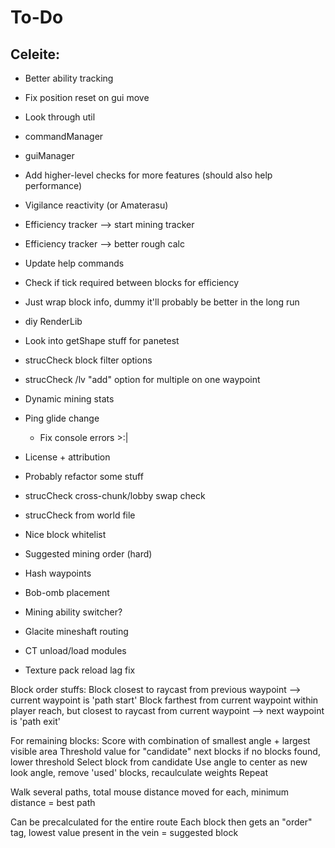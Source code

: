 # To-Do

## Celeite:
- Better ability tracking
- Fix position reset on gui move
- Look through util
- commandManager
- guiManager
- Add higher-level checks for more features (should also help performance)
- Vigilance reactivity (or Amaterasu)
- Efficiency tracker --> start mining tracker
- Efficiency tracker --> better rough calc
- Update help commands
- Check if tick required between blocks for efficiency
- Just wrap block info, dummy it'll probably be better in the long run
- diy RenderLib

- Look into getShape stuff for panetest
- strucCheck block filter options
- strucCheck /lv "add" option for multiple on one waypoint
- Dynamic mining stats
- Ping glide change
  - Fix console errors >:|
- License + attribution
- Probably refactor some stuff
- strucCheck cross-chunk/lobby swap check
- strucCheck from world file
- Nice block whitelist
- Suggested mining order (hard)
- Hash waypoints
- Bob-omb placement
- Mining ability switcher?
- Glacite mineshaft routing

- CT unload/load modules
- Texture pack reload lag fix


Block order stuffs:
Block closest to raycast from previous waypoint --> current waypoint is 'path start'
Block farthest from current waypoint within player reach, but closest to raycast from current waypoint --> next waypoint is 'path exit'

For remaining blocks:
Score with combination of smallest angle + largest visible area
Threshold value for "candidate" next blocks
    if no blocks found, lower threshold
Select block from candidate
Use angle to center as new look angle, remove 'used' blocks, recaulculate weights
Repeat

Walk several paths, total mouse distance moved for each, minimum distance = best path

Can be precalculated for the entire route
Each block then gets an "order" tag, lowest value present in the vein = suggested block
